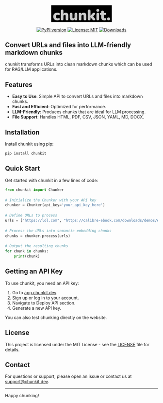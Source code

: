 <p align="center">
  <img src="chn.png" alt="chunkit" width="200" style="filter: invert(100%) brightness(0.8);"/>
</p>

<div align="center">
  <a href="https://badge.fury.io/py/chunkit"><img src="https://badge.fury.io/py/chunkit.svg" alt="PyPI version" /></a>
  <a href="https://opensource.org/licenses/MIT"><img src="https://img.shields.io/badge/License-MIT-yellow.svg" alt="License: MIT" /></a>
  <a href="https://pepy.tech/project/chunkit"><img src="https://pepy.tech/badge/chunkit" alt="Downloads" /></a>
</div>

## Convert URLs and files into LLM-friendly markdown chunks

chunkit transforms URLs into clean markdown chunks which can be used for RAG/LLM applications.

## Features

- **Easy to Use**: Simple API to convert URLs and files into markdown chunks.
- **Fast and Efficient**: Optimized for performance.
- **LLM-Friendly**: Produces chunks that are ideal for LLM processing.
- **File Support**: Handles HTML, PDF, CSV, JSON, YAML, MD, DOCX.

## Installation

Install chunkit using pip:

```bash
pip install chunkit
```

## Quick Start

Get started with chunkit in a few lines of code:

```python
from chunkit import Chunker

# Initialize the Chunker with your API key
chunker = Chunker(api_key='your_api_key_here')

# Define URLs to process
urls = ["https://lol.com", "https://calibre-ebook.com/downloads/demos/demo.docx"]

# Process the URLs into semantic embedding chunks
chunks = chunker.process(urls)

# Output the resulting chunks
for chunk in chunks:
    print(chunk)
```

## Getting an API Key

To use chunkit, you need an API key:

1. Go to [app.chunkit.dev](https://app.chunkit.dev).
2. Sign up or log in to your account. 
3. Navigate to Deploy API section.
4. Generate a new API key.

You can also test chunking directly on the website.

## License

This project is licensed under the MIT License - see the [LICENSE](LICENSE) file for details.

## Contact

For questions or support, please open an issue or contact us at support@chunkit.dev.

---

Happy chunking!
